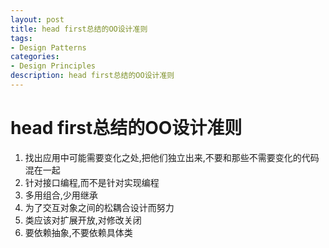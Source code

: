 ```yaml
---
layout: post
title: head first总结的OO设计准则
tags:
- Design Patterns
categories:
- Design Principles
description: head first总结的OO设计准则
---
```




# head first总结的OO设计准则

1. 找出应用中可能需要变化之处,把他们独立出来,不要和那些不需要变化的代码混在一起
2. 针对接口编程,而不是针对实现编程
3. 多用组合,少用继承
4. 为了交互对象之间的松耦合设计而努力
5. 类应该对扩展开放,对修改关闭
6. 要依赖抽象,不要依赖具体类